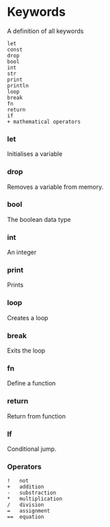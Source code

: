 # Keywords

A definition of all keywords

```
let
const
drop
bool
int
str
print
println
loop
break
fn
return
if
+ mathematical operators
```

### let

Initialises a variable

### drop

Removes a variable from memory.

### bool

The boolean data type

### int

An integer

### print

Prints

### loop

Creates a loop

### break

Exits the loop

### fn

Define a function

### return

Return from function

### If

Conditional jump.

### Operators
```
!   not
+   addition
-   substraction
*   multiplication
/   division
=   assignment
==  equation
```